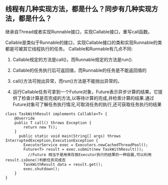 ## 线程有几种实现方法，都是什么？同步有几种实现方法，都是什么？

继承自Thread或者实现Runnable接口，实现Callable接口，重写call函数。

Callable是类似于Runnable的接口，实现Callable接口的类和实现Runnable的类都是可被其它线程执行的任务。 Callable和Runnable有几点不同:

1. Callable规定的方法是call\(\)，而Runnable规定的方法是run\(\).

2. Callable的任务执行后可返回值，而Runnable的任务是不能返回值的

3. call\(\)方法可抛出异常，而run\(\)方法是不能抛出异常的。

4. 运行Callable任务可拿到一个Future对象，Future表示异步计算的结果。它提供了检查计算是否完成的方法,以等待计算的完成,并检索计算的结果.通过Future对象可了解任务执行情况,可取消任务的执行,还可获取任务执行的结果

```
class TaskWithResult implements Callable<T> {  
    @Override  
    public T call() throws Exception {  
        return new T();  
    }  
      public static void main(String[] args) throws          InterruptedException,ExecutionException {  
        ExecutorService exec = Executors.newCachedThreadPool();  
        Future<T> result = exec.submit(new TaskWithResult());   
          //Future 相当于是用来存放Executor执行的结果的一种容器,可以利用result.isDone()判断任务完成否
        TaskWithResult data = result.get();
        exec.shutdown();  
    }  
}
```





